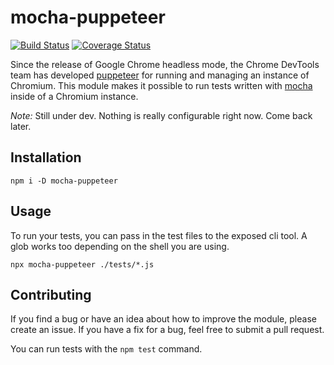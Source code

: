 # mocha-puppeteer

[![Build Status](https://travis-ci.org/charlieduong94/mocha-puppeteer.svg?branch=master)](https://travis-ci.org/charlieduong94/mocha-puppeteer)
[![Coverage Status](https://coveralls.io/repos/github/charlieduong94/mocha-puppeteer/badge.svg?branch=master)](https://coveralls.io/github/charlieduong94/mocha-puppeteer?branch=master)


Since the release of Google Chrome headless mode, the Chrome DevTools team has developed
[puppeteer](https://github.com/GoogleChrome/puppeteer) for running and managing an instance of Chromium.
This module makes it possible to run tests written with
[mocha](https://github.com/mochajs/mocha) inside of a Chromium instance.


*Note:* Still under dev. Nothing is really configurable right now. Come back later.

## Installation

```
npm i -D mocha-puppeteer
```

## Usage

To run your tests, you can pass in the test files to the exposed cli tool. A glob works too depending
on the shell you are using.

```
npx mocha-puppeteer ./tests/*.js
```

## Contributing

If you find a bug or have an idea about how to improve the module, please create an issue. If you have a fix
for a bug, feel free to submit a pull request.

You can run tests with the `npm test` command.
